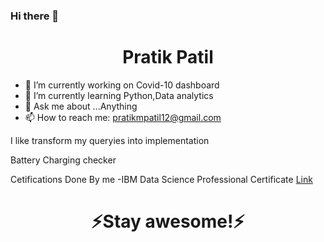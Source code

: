 ### Hi there 👋

<h1 align="center">Pratik Patil</h1>



- 🔭 I’m currently working on Covid-10 dashboard
- 🌱 I’m currently learning Python,Data analytics
- 💬 Ask me about ...Anything
- 📫 How to reach me: pratikmpatil12@gmail.com

I like transform my queryies into implementation

Battery Charging checker 


Cetifications Done By me
-IBM Data Science Professional Certificate <a href='https://www.coursera.org/account/accomplishments/specialization/certificate/Y7BAPGK4V6FT'> Link<a>

<h1 align="center">⚡️Stay awesome!⚡️</h1>

